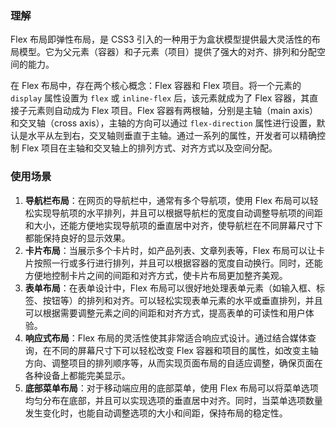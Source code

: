 ### 理解
Flex 布局即弹性布局，是 CSS3 引入的一种用于为盒状模型提供最大灵活性的布局模型。它为父元素（容器）和子元素（项目）提供了强大的对齐、排列和分配空间的能力。

在 Flex 布局中，存在两个核心概念：Flex 容器和 Flex 项目。将一个元素的 `display` 属性设置为 `flex` 或 `inline-flex` 后，该元素就成为了 Flex 容器，其直接子元素则自动成为 Flex 项目。Flex 容器有两根轴，分别是主轴（main axis）和交叉轴（cross axis），主轴的方向可以通过 `flex-direction` 属性进行设置，默认是水平从左到右，交叉轴则垂直于主轴。通过一系列的属性，开发者可以精确控制 Flex 项目在主轴和交叉轴上的排列方式、对齐方式以及空间分配。

### 使用场景
1. **导航栏布局**：在网页的导航栏中，通常有多个导航项，使用 Flex 布局可以轻松实现导航项的水平排列，并且可以根据导航栏的宽度自动调整导航项的间距和大小，还能方便地实现导航项的垂直居中对齐，使导航栏在不同屏幕尺寸下都能保持良好的显示效果。
2. **卡片布局**：当展示多个卡片时，如产品列表、文章列表等，Flex 布局可以让卡片按照一行或多行进行排列，并且可以根据容器的宽度自动换行。同时，还能方便地控制卡片之间的间距和对齐方式，使卡片布局更加整齐美观。
3. **表单布局**：在表单设计中，Flex 布局可以很好地处理表单元素（如输入框、标签、按钮等）的排列和对齐。可以轻松实现表单元素的水平或垂直排列，并且可以根据需要调整元素之间的间距和对齐方式，提高表单的可读性和用户体验。
4. **响应式布局**：Flex 布局的灵活性使其非常适合响应式设计。通过结合媒体查询，在不同的屏幕尺寸下可以轻松改变 Flex 容器和项目的属性，如改变主轴方向、调整项目的排列顺序等，从而实现页面布局的自适应调整，确保页面在各种设备上都能完美显示。
5. **底部菜单布局**：对于移动端应用的底部菜单，使用 Flex 布局可以将菜单选项均匀分布在底部，并且可以实现选项的垂直居中对齐。同时，当菜单选项数量发生变化时，也能自动调整选项的大小和间距，保持布局的稳定性。 